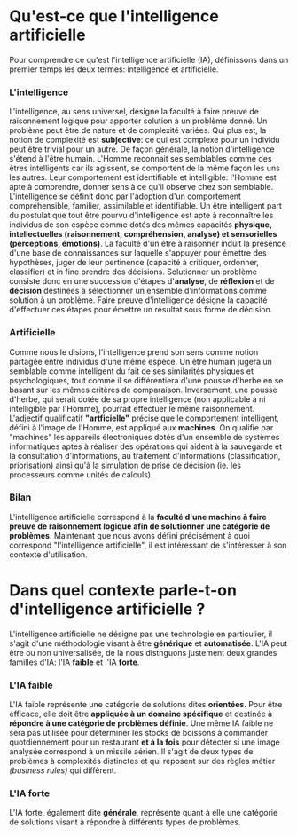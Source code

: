 # Qu'est-ce que l'intelligence artificielle
Pour comprendre ce qu'est l'intelligence artificielle (IA), définissons dans un premier temps les deux termes: intelligence et artificielle.

### L'intelligence
L'intelligence, au sens universel, désigne la faculté à faire preuve de raisonnement logique pour apporter solution à un problème donné. Un problème peut être de nature et de complexité variées. Qui plus est, la notion de complexité est **subjective**: ce qui est complexe pour un individu peut être trivial pour un autre. 
De façon générale, la notion d'intelligence s'étend à l'être humain. L'Homme reconnait ses semblables comme des êtres intelligents car ils agissent, se comportent de la même façon les uns les autres. Leur comportement est identifiable et intelligible: l'Homme est apte à comprendre, donner sens à ce qu'il observe chez son semblable. L'intelligence se définit donc par l'adoption d'un comportement compréhensible, familier, assimilable et identifiable. Un être intelligent part du postulat que tout être pourvu d'intelligence est apte à reconnaître les individus de son espèce comme dotés des mêmes capacités **physique, intellectuelles (raisonnement, compréhension, analyse) et sensorielles (perceptions, émotions)**.
La faculté d'un être à raisonner induit la présence d'une base de connaissances sur laquelle s'appuyer pour émettre des hypothèses, juger de leur pertinence (capacité à critiquer, ordonner, classifier) et in fine prendre des décisions. 
Solutionner un problème consiste donc en une succession d'étapes d'**analyse**, de **réflexion** et de **décision** destinées à sélectionner un ensemble d'informations comme solution à un problème. Faire preuve d'intelligence désigne la capacité d'effectuer ces étapes pour émettre un résultat sous forme de décision.

### Artificielle
Comme nous le disions, l'intelligence prend son sens comme notion partagée entre individus d'une même espèce. Un être humain jugera un semblable comme intelligent du fait de ses similarités physiques et psychologiques, tout comme il se différentiera d'une pousse d'herbe en se basant sur les mêmes critères de comparaison. Inversement, une pousse d'herbe, qui serait dotée de sa propre intelligence (non applicable à ni intelligible par l'Homme), pourrait effectuer le même raisonnement. L'adjectif qualificatif **"artficielle"** précise que le comportement intelligent, défini à l'image de l'Homme, est appliqué aux **machines**. On qualifie par "machines" les appareils électroniques dotés d'un ensemble de systèmes informatiques aptes à réaliser des opérations qui aident à la sauvegarde et la consultation d'informations, au traitement d'informations (classification, priorisation) ainsi qu'à la simulation de prise de décision (ie. les processeurs comme unités de calculs). 

### Bilan
L'intelligence artificielle correspond à la **faculté d'une machine à faire preuve de raisonnement logique afin de solutionner une catégorie de problèmes**.
Maintenant que nous avons défini précisément à quoi correspond "l'intelligence artificielle", il est intéressant de s'intéresser à son contexte d'utilisation. 

# Dans quel contexte parle-t-on d'intelligence artificielle ?
L'intelligence artificielle ne désigne pas une technologie en particulier, il s'agit d'une méthodologie visant à être **générique** et **automatisée**. L'IA peut être ou non universalisée, de là nous distnguons justement deux grandes familles d'IA: l'IA **faible** et l'IA **forte**.

### L'IA faible
L'IA faible représente une catégorie de solutions dites **orientées**. Pour être efficace, elle doit être **appliquée à un domaine spécifique** et destinée à **répondre à une catégorie de problèmes définie**. Une même IA faible ne sera pas utilisée pour déterminer les stocks de boissons à commander quotdiennement pour un restaurant **et à la fois** pour détecter si une image analysée correspond à un missile aérien. Il s'agit de deux types de problèmes à complexités distinctes et qui reposent sur des règles métier *(business rules)* qui diffèrent.

### L'IA forte
L'IA forte, également dite **générale**, représente quant à elle une catégorie de solutions visant à répondre à différents types de problèmes.